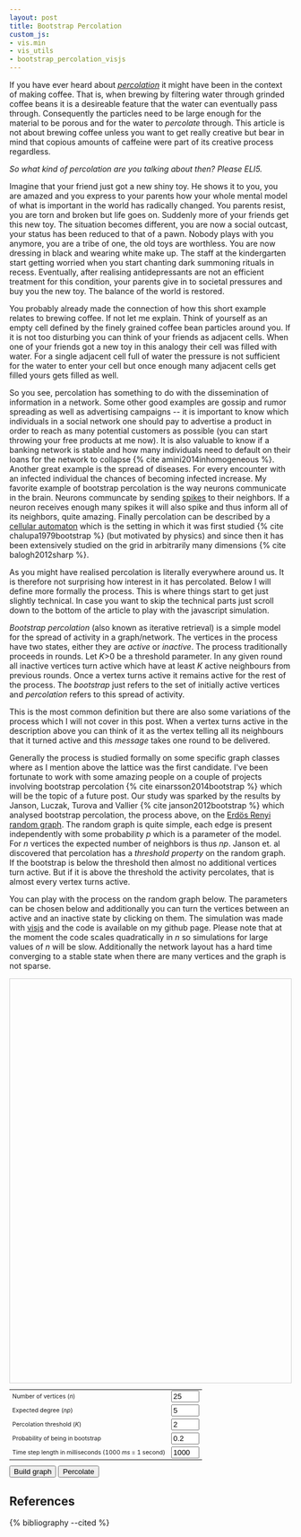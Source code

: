 ```yaml
---
layout: post
title: Bootstrap Percolation
custom_js:
- vis.min
- vis_utils
- bootstrap_percolation_visjs
---
```

If you have ever heard about
*[percolation](https://en.wikipedia.org/wiki/Percolation "Percolation on
Wikipedia")* it might have been in the context of making coffee. That
is, when brewing by filtering water through grinded coffee beans it is a
desireable feature that the water can eventually pass through.
Consequently the particles need to be large enough for the material to
be porous and for the water to *percolate* through. This article is not
about brewing coffee unless you want to get really creative but bear in
mind that copious amounts of caffeine were part of its creative process
regardless.

*So what kind of percolation are you talking about then? Please ELI5.*

Imagine that your friend just got a new shiny toy. He shows it to you,
you are amazed and you express to your parents how your whole mental
model of what is important in the world has radically changed. You
parents resist, you are torn and broken but life goes on. Suddenly more
of your friends get this new toy. The situation becomes different, you
are now a social outcast, your status has been reduced to that of a
pawn. Nobody plays with you anymore, you are a tribe of one, the old
toys are worthless. You are now dressing in black and wearing white make
up. The staff at the kindergarten start getting worried when you start
chanting dark summoning rituals in recess. Eventually, after realising
antidepressants are not an efficient treatment for this condition, your
parents give in to societal pressures and buy you the new toy. The
balance of the world is restored.

You probably already made the connection of how this short example
relates to brewing coffee. If not let me explain. Think of yourself as
an empty cell defined by the finely grained coffee bean particles around
you. If it is not too disturbing you can think of your friends as
adjacent cells. When one of your friends got a new toy in this analogy
their cell was filled with water. For a single adjacent cell full of
water the pressure is not sufficient for the water to enter your cell
but once enough many adjacent cells get filled yours gets filled as
well.

So you see, percolation has something to do with the dissemination of
information in a network. Some other good examples are gossip and rumor
spreading as well as advertising campaigns -- it is important to know
which individuals in a social network one should pay to advertise a
product in order to reach as many potential customers as possible (you
can start throwing your free products at me now). It is also valuable to
know if a banking network is stable and how many individuals need to
default on their loans for the network to collapse {% cite
amini2014inhomogeneous %}. Another great example is the spread of
diseases. For every encounter with an infected individual the chances
of becoming infected increase. My favorite example of bootstrap
percolation is the way neurons communicate in the brain. Neurons
communcate by sending
[spikes](https://en.wikipedia.org/wiki/Neural_coding) to their
neighbors. If a neuron receives enough many spikes it will also spike
and thus inform all of its neighbors, quite amazing. Finally
percolation can be described by a [cellular
automaton](https://en.wikipedia.org/wiki/Cellular_automaton) which is
the setting in which it was first studied {% cite chalupa1979bootstrap
%} (but motivated by physics) and since then it has been
extensively studied on the grid in arbitrarily many dimensions {% cite
balogh2012sharp %}.

As you might have realised percolation is literally everywhere around
us. It is therefore not surprising how interest in it has percolated.
Below I will define more formally the process. This is where things
start to get just slightly technical. In case you want to skip the
technical parts just scroll down to the bottom of the article to play
with the javascript simulation.

*Bootstrap percolation* (also known as iterative retrieval) is a simple
model for the spread of activity in a graph/network. The vertices in the
process have two states, either they are *active* or *inactive*. The
process traditionally proceeds in rounds. Let *K*>0 be a threshold
parameter. In any given round all inactive vertices turn active which
have at least *K* active neighbours from previous rounds. Once a vertex
turns active it remains active for the rest of the process. The
*bootstrap* just refers to the set of initially active vertices and
*percolation* refers to this spread of activity.

This is the most common definition but there are also some variations of
the process which I will not cover in this post. When a vertex turns
active in the description above you can think of it as the vertex
telling all its neighbours that it turned active and this *message*
takes one round to be delivered.

Generally the process is studied formally on some specific graph classes
where as I mention above the lattice was the first candidate. I've been
fortunate to work with some amazing people on a couple of projects
involving bootstrap percolation {% cite einarsson2014bootstrap %} which
will be the topic of a future post. Our study was sparked by the results
by Janson, Luczak, Turova and Vallier {% cite janson2012bootstrap %}
which analysed bootstrap percolation, the process above, on the [Erdös
Renyi random graph](https://en.wikipedia.org/wiki/Erdős–Rényi_model).
The random graph is quite simple, each edge is present independently
with some probability *p* which is a parameter of the model. For *n*
vertices the expected number of neighbors is thus *np*. Janson et. al
discovered that percolation has a *threshold property* on the random
graph. If the bootstrap is below the threshold then almost no additional
vertices turn active. But if it is above the threshold the activity
percolates, that is almost every vertex turns active.

You can play with the process on the random graph below. The parameters
can be chosen below and additionally you can turn the vertices between
an active and an inactive state by clicking on them. The simulation was
made with [visjs](http://visjs.org) and the code is available on my
github page. Please note that at the moment the code scales
quadratically in *n* so simulations for large values of *n* will be
slow. Additionally the network layout has a hard time converging to a
stable state when there are many vertices and the graph is not sparse.

<div id="mynetwork" style="max-width: 720px; height: 720px;border: 1px solid lightgray;"></div>

<form onsubmit="draw(); return false;" style="margin-bottom:20px">
<table style="max-width: 720px; font-size:75%; margin-bottom:10px">
<tr>
  <td>
  <label for="nodeCount">Number of vertices (<i>n</i>)</label>
  </td>
  <td>
    <input id="nodeCount" type="text" value="25" style="width: 50px;">
  </td>
</tr>
<tr>
  <td>
  <label for="nNeighbours">Expected degree (<i>np</i>)</label>
  </td>
  <td>
    <input id="nNeighbours" type="text" value="5" style="width: 50px;">
  </td>
</tr>
<tr>
  <td>
  <label for="kPerc">Percolation threshold (<i>K</i>)</label>
  </td>
  <td>
    <input id="kPerc" type="text" value="2" style="width: 50px;">
  </td>
</tr>
<tr>
  <td>
  <label for="pBootstrap">Probability of being in bootstrap</label>
  </td>
  <td>
    <input id="pBootstrap" type="text" value="0.2" style="width: 50px;">
  </td>
</tr>
<tr>
  <td>
  <label for="timeStep">Time step length in milliseconds (1000 <i>ms</i> = 1 second)</label>
  </td>
  <td>
    <input id="timeStep" type="text" value="1000" style="width: 50px;">
  </td>
</tr>
</table>
  <input type="button" value="Build graph" onclick="draw()">
  <input type="button" value="Percolate" onclick="percolate()">
</form>

<p class="message" id="message" style="visibility:hidden;">

</p>

## References

{% bibliography --cited %}

